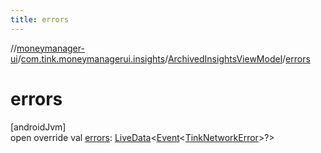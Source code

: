 ```yaml
---
title: errors
---
```

//[moneymanager-ui](../../../index.html)/[com.tink.moneymanagerui.insights](../index.html)/[ArchivedInsightsViewModel](index.html)/[errors](errors.html)



# errors



[androidJvm]\
open override val [errors](errors.html): [LiveData](https://developer.android.com/reference/kotlin/androidx/lifecycle/LiveData.html)&lt;[Event](../../se.tink.commons.livedata/-event/index.html)&lt;[TinkNetworkError](../../se.tink.android.repository/-tink-network-error/index.html)&gt;?&gt;




